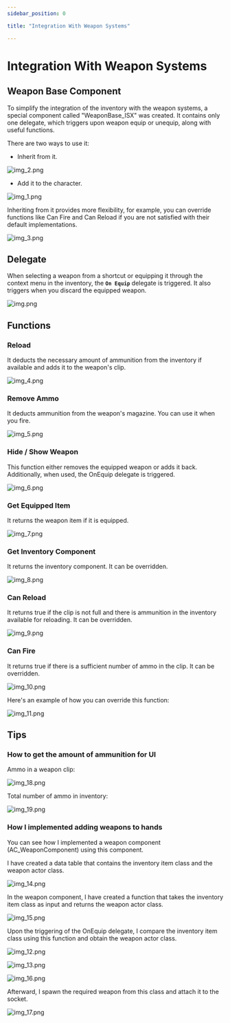 ```yaml
---
sidebar_position: 0

title: "Integration With Weapon Systems"

---
```


# Integration With Weapon Systems

## Weapon Base Component

To simplify the integration of the inventory with the weapon systems, a special component called "WeaponBase_ISX" was
created. It contains only one delegate, which triggers upon weapon equip or unequip, along with useful functions.

There are two ways to use it:

- Inherit from it.

![img_2.png](img%2Fimg_2.png)

- Add it to the character.

![img_1.png](img%2Fimg_1.png)

Inheriting from it provides more flexibility, for example, you can override functions like Can Fire and Can Reload if
you are not satisfied with their default implementations.

![img_3.png](img%2Fimg_3.png)

## Delegate

When selecting a weapon from a shortcut or equipping it through the context menu in the inventory, the **``On Equip``**
delegate
is triggered. It also triggers when you discard the equipped weapon.

![img.png](img%2Fimg.png)

## Functions

### Reload

It deducts the necessary amount of ammunition from the inventory if available and adds it to the weapon's clip.

![img_4.png](img%2Fimg_4.png)

### Remove Ammo

It deducts ammunition from the weapon's magazine. You can use it when you fire.

![img_5.png](img%2Fimg_5.png)

### Hide / Show Weapon

This function either removes the equipped weapon or adds it back. Additionally, when used, the OnEquip delegate is
triggered.

![img_6.png](img%2Fimg_6.png)

### Get Equipped Item

It returns the weapon item if it is equipped.

![img_7.png](img%2Fimg_7.png)

### Get Inventory Component

It returns the inventory component. It can be overridden.

![img_8.png](img%2Fimg_8.png)

### Can Reload

It returns true if the clip is not full and there is ammunition in the inventory available for reloading. It can be
overridden.

![img_9.png](img%2Fimg_9.png)

### Can Fire

It returns true if there is a sufficient number of ammo in the clip. It can be overridden.

![img_10.png](img%2Fimg_10.png)

Here's an example of how you can override this function:

![img_11.png](img%2Fimg_11.png)

## Tips

### How to get the amount of ammunition for UI

Ammo in a weapon clip:

![img_18.png](img%2Fimg_18.png)

Total number of ammo in inventory:

![img_19.png](img%2Fimg_19.png)

### How I implemented adding weapons to hands

You can see how I implemented a weapon component (AC_WeaponComponent) using this component.

I have created a data table that contains the inventory item class and the weapon actor class.

![img_14.png](img%2Fimg_14.png)

In the weapon component,
I have created a function that takes the inventory item class as input and returns the weapon actor class.

![img_15.png](img%2Fimg_15.png)

Upon the triggering of the OnEquip delegate, I compare the inventory item class using this function and obtain the
weapon actor class.

![img_12.png](img%2Fimg_12.png)

![img_13.png](img%2Fimg_13.png)

![img_16.png](img%2Fimg_16.png)


Afterward, I spawn the required weapon from this class and attach it to the socket.

![img_17.png](img%2Fimg_17.png)